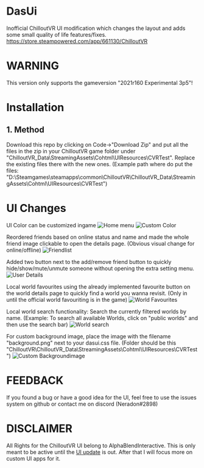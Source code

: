 # DasUi
Inofficial ChilloutVR UI modification which changes the layout and adds some small quality of life features/fixes.
https://store.steampowered.com/app/661130/ChilloutVR



# WARNING
This version only supports the gameversion "2021r160 Experimental 3p5"!

# Installation
## 1. Method
Download this repo by clicking on Code->"Download Zip" and put all the files in the zip in your ChilloutVR game folder under "ChilloutVR_Data\StreamingAssets\Cohtml\UIResources\CVRTest". Replace the existing files there with the new ones. (Example path where do put the files: "D:\Steamgames\steamapps\common\ChilloutVR\ChilloutVR_Data\StreamingAssets\Cohtml\UIResources\CVRTest")


# UI Changes
UI Color can be customized ingame
![Home menu](https://github.com/Neradon/CVRPlus/blob/main/ExampleImages/Base.jpg)
![Custom Color](https://github.com/Neradon/CVRPlus/blob/main/ExampleImages/CustomColor.jpg)

Reordered friends based on online status and name and made the whole friend image clickable to open the details page.
(Obvious visual change for online/offline)
![Friendlist](https://github.com/Neradon/CVRPlus/blob/main/ExampleImages/Friendlist.jpg)

Added two button next to the add/remove friend button to quickly hide/show/mute/unmute someone without opening the extra setting menu.
![User Details](https://github.com/Neradon/CVRPlus/blob/main/ExampleImages/UserDetails.jpg)

Local world favourites using the already implemented favourite button on the world details page to quickly find a world you wanna revisit. (Only in until the official world favouriting is in the game)
![World Favourites](https://github.com/Neradon/CVRPlus/blob/main/ExampleImages/WorldFavourites.jpg)

Local world search functionality: Search the currently filtered worlds by name. (Example: To search all available Worlds, click on "public worlds" and then use the search bar)
![World search](https://i.imgur.com/XrgKhKI.png)

For custom background image, place the image with the filename "background.png" next to your dasui.css file.
(Folder should be this  "ChilloutVR\ChilloutVR_Data\StreamingAssets\Cohtml\UIResources\CVRTest")
![Custom Backgroundimage](https://i.imgur.com/hcu7Y12.jpg)

# FEEDBACK
If you found a bug or have a good idea for the UI, feel free to use the issues system on github or contact me on discord (Neradon#2898) 

# DISCLAIMER
All Rights for the ChilloutVR UI belong to AlphaBlendInteractive. This is only meant to be active until the [UI update](https://twitter.com/NicoKuroKusagi/status/1378072131125252096) is out. After that I will focus more on custom UI apps for it.
